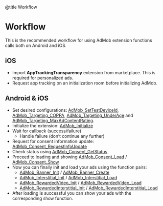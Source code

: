 @title Workflow

# Workflow

This is the recommended workflow for using AdMob extension functions calls both on Android and iOS.

## iOS

* Import **AppTrackingTransparency** extension from marketplace. This is required for personalized ads.
* Request app tracking on an initialization room before initializing AdMob.

## Android & iOS

* Set desired configurations: [AdMob_SetTestDeviceId](general#admob_settestdeviceid), [AdMob_Targeting_COPPA](targeting#admob_targeting_coppa), [AdMob_Targeting_UnderAge](targeting#admob_targeting_underage) and [AdMob_Targeting_MaxAdContentRating](targeting#admob_targeting_maxadcontentrating).
* Initialize the extension: [AdMob_Initialize](general#admob_initialize)
* Wait for callback (success/failure)
  * Handle failure (don’t continue any further)
* Request for consent information update: [AdMob_Consent_RequestInfoUpdate](consent#admob_consent_requestinfoupdate)
* Check status using [AdMob_Consent_GetStatus](consent#admob_consent_getstatus)
* Proceed to loading and showing [AdMob_Consent_Load](consent#admob_consent_load) / [AdMob_Consent_Show](consent#admob_consent_show)
* Now you can finally init and load your ads using the function pairs:
  * [AdMob_Banner_Init](banner#admob_banner_init) / [AdMob_Banner_Create](banner#admob_banner_create)
  * [AdMob_Interstitial_Init](interstitial#admob_interstitial_init) / [AdMob_Interstitial_Load](interstitial#admob_interstitial_load)
  * [AdMob_RewardedVideo_Init](reward_video#AdMob_RewardedVideo_Init) / [AdMob_RewardedVideo_Load](reward_video#AdMob_RewardedVideo_Load)
  * [AdMob_RewardedInterstitial_Init](reward_interstitial#AdMob_RewardedInterstitial_Init) / [AdMob_RewardedInterstitial_Load](reward_interstitial#AdMob_RewardedInterstitial_Load)
* After loading is successful you can show your ads with the corresponding show function.
